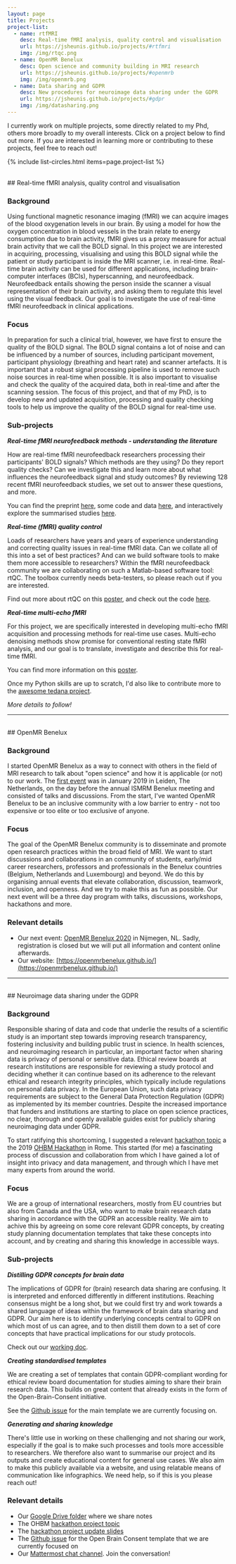 ```yaml
---
layout: page
title: Projects
project-list:
  - name: rtfMRI
    desc: Real-time fMRI analysis, quality control and visualisation
    url: https://jsheunis.github.io/projects/#rtfmri
    img: /img/rtqc.png
  - name: OpenMR Benelux
    desc: Open science and community building in MRI research
    url: https://jsheunis.github.io/projects/#openmrb
    img: /img/openmrb.png
  - name: Data sharing and GDPR
    desc: New procedures for neuroimage data sharing under the GDPR 
    url: https://jsheunis.github.io/projects/#gdpr
    img: /img/datasharing.png
---
```


I currently work on multiple projects, some directly related to my Phd, others more broadly to my overall interests. Click on a project below to find out more. If you are interested in learning more or contributing to these projects, feel free to reach out!


{% include list-circles.html items=page.project-list %}

<div id='rtfmri'></div>
<br>
## Real-time fMRI analysis, quality control and visualisation

### Background
Using functional magnetic resonance imaging (fMRI) we can acquire images of the blood oxygenation levels in our brain.
By using a model for how the oxygen concentration in blood vessels in the brain relate to energy consumption due to brain activity, fMRI gives us a proxy measure for actual brain activity that we call the BOLD signal.
In this project we are interested in acquiring, processing, visualising and using this BOLD signal while the patient or study participant is inside the MRI scanner, i.e. in real-time.
Real-time brain activity can be used for different applications, including brain-computer interfaces (BCIs), hyperscanning, and neurofeedback.
Neurofeedback entails showing the person inside the scanner a visual representation of their brain activity, and asking them to regulate this level using the visual feedback.
Our goal is to investigate the use of real-time fMRI neurofeedback in clinical applications. 

### Focus
In preparation for such a clinical trial, however, we have first to ensure the quality of the BOLD signal.
The BOLD signal contains a lot of noise and can be influenced by a number of sources, including participant movement, participant physiology (breathing and heart rate) and scanner artefacts.
It is important that a robust signal processing pipeline is used to remove such noise sources in real-time when possible.
It is also important to visualise and check the quality of the acquired data, both in real-time and after the scanning session.
The focus of this project, and that of my PhD, is to develop new and updated acquisition, processing and quality checking tools to help us improve the quality of the BOLD signal for real-time use.

### Sub-projects

***Real-time fMRI neurofeedback methods - understanding the literature***

How are real-time fMRI neurofeedback researchers processing their participants' BOLD signals? Which methods are they using? Do they report quality checks? Can we investigate this and learn more about what influences the neurofeedback signal and study outcomes?
By reviewing 128 recent fMRI neurofeedback studies, we set out to answer these questions, and more.

You can find the preprint [here](https://doi.org/10.31219/osf.io/xubhq), some code and data [here](https://github.com/jsheunis/quality-and-denoising-in-rtfmri-nf), and interactively explore the summarised studies [here](https://mybinder.org/v2/gh/jsheunis/quality-and-denoising-in-rtfmri-nf/master). 

***Real-time (fMRI) quality control***

Loads of researchers have years and years of experience understanding and correcting quality issues in real-time fMRI data.
Can we collate all of this into a set of best practices? And can we build software tools to make them more accessible to researchers?
Within the fMRI neurofeedback community we are collaborating on such a Matlab-based software tool: rtQC.
The toolbox currently needs beta-testers, so please reach out if you are interested.

Find out more about rtQC on this [poster](https://doi.org/10.5281/zenodo.3239084), and check out the code [here](https://github.com/rtQC-group/rtQC).

***Real-time multi-echo fMRI***

For this project, we are specifically interested in developing multi-echo fMRI acquisition and processing methods for real-time use cases.
Multi-echo denoising methods show promise for conventional resting state fMRI analysis, and our goal is to translate, investigate and describe this for real-time fMRI.

You can find more information on this [poster](https://doi.org/10.5281/zenodo.2553256).

Once my Python skills are up to scratch, I'd also like to contribute more to the [awesome tedana project](https://tedana.readthedocs.io/en/latest/).

*More details to follow!*

---

<div id='openmrb'></div>
<br>
## OpenMR Benelux

### Background
I started OpenMR Benelux as a way to connect with others in the field of MRI research to talk about "open science" and how it is applicable (or not) to our work.
The [first event](https://openmrbenelux.github.io/openmrb2019/) was in January 2019 in Leiden, The Netherlands, on the day before the annual ISMRM Benelux meeting and consisted of talks and discussions.
From the start, I've wanted OpenMR Benelux to be an inclusive community with a low barrier to entry - not too expensive or too elite or too exclusive of anyone.     

### Focus
The goal of the OpenMR Benelux community is to disseminate and promote open research practices within the broad field of MRI.
We want to start discussions and collaborations in an community of students, early/mid career researchers, professors and professionals in the Benelux countries (Belgium, Netherlands and Luxembourg) and beyond.
We do this by organising annual events that elevate collaboration, discussion, teamwork, inclusion, and openness. And we try to make this as fun as possible.
Our next event will be a three day program with talks, discussions, workshops, hackathons and more.

### Relevant details

- Our next event: [OpenMR Benelux 2020](https://openmrbenelux.github.io/page-openmrb-2020/) in Nijmegen, NL. Sadly, registration is closed but we will put all information and content online afterwards. 
- Our website: [https://openmrbenelux.github.io/](https://openmrbenelux.github.io/)

---

<div id='gdpr'></div>
<br>
## Neuroimage data sharing under the GDPR

### Background
Responsible sharing of data and code that underlie the results of a scientific study is an important step towards improving research transparency, fostering inclusivity and building public trust in science.
In health sciences, and neuroimaging research in particular, an important factor when sharing data is privacy of personal or sensitive data.
Ethical review boards at research institutions are responsible for reviewing a study protocol and deciding whether it can continue based on its adherence to the relevant ethical and research integrity principles, which typically include regulations on personal data privacy.
In the European Union, such data privacy requirements are subject to the General Data Protection Regulation (GDPR) as implemented by its member countries.
Despite the increased importance that funders and institutions are starting to place on open science practices, no clear, thorough and openly available guides exist for publicly sharing neuroimaging data under GDPR.

To start ratifying this shortcoming, I suggested a relevant [hackathon topic](https://github.com/ohbm/hackathon2019/issues/47) a the 2019 [OHBM Hackathon](https://ohbm.github.io/hackathon2019/) in Rome.
This started (for me) a fascinating process of discussion and collaboration from which I have gained a lot of insight into privacy and data management, and through which I have met many experts from around the world.  

### Focus
We are a group of international researchers, mostly from EU countries but also from Canada and the USA, who want to make brain research data sharing in accordance with the GDPR an accessible reality. 
We aim to achive this by agreeing on some core relevant GDPR concepts, by creating study planning documentation templates that take these concepts into account, and by creating and sharing this knowledge in accessible ways.

### Sub-projects

***Distilling GDPR concepts for brain data***

The implications of GDPR for (brain) research data sharing are confusing.
It is interpreted and enforced differently in different institutions.
Reaching consensus might be a long shot, but we could first try and work towards a shared language of ideas within the framework of brain data sharing and GDPR.
Our aim here is to identify underlying concepts central to GDPR on which most of us can agree, and to then distill them down to a set of core concepts that have practical implications for our study protocols.

Check out our [working doc](https://docs.google.com/document/d/1Mfbl4DZAw7MRPjSxIiM5sfYU4gX-pcghgj5M1qb84jg/edit).

***Creating standardised templates***

We are creating a set of templates that contain GDPR-compliant wording for ethical review board documentation for studies aiming to share their brain research data.
This builds on great content that already exists in the form of the Open-Brain-Consent initiative.

See the [Github issue](https://github.com/CPernet/open-brain-consent/issues/2) for the main template we are currently focusing on.

***Generating and sharing knowledge***

There's little use in working on these challenging and not sharing our work, especially if the goal is to make such processes and tools more accessible to researchers.
We therefore also want to summarise our project and its outputs and create educational content for general use cases.
We also aim to make this publicly available via a website, and using relatable means of communication like infographics.
We need help, so if this is you please reach out!  


### Relevant details

- Our [Google Drive folder](https://drive.google.com/drive/folders/1zLEUt5Mjq9frucbpMatoBv5w7H37sZNw?usp=sharing) where we share notes
- The OHBM [hackathon project topic](https://github.com/ohbm/hackathon2019/issues/47)
- The [hackathon project update slides](https://docs.google.com/presentation/d/1XEAebPfLFXb2hC2KeQs-mPopUC78Ar4BZ8ZF0h6nhjc/edit#slide=id.p)
- The [Github issue](https://github.com/CPernet/open-brain-consent/issues/2) for the Open Brain Consent template that we are currently focused on
- Our [Mattermost chat channel](https://mattermost.brainhack.org/brainhack/channels/open_brain_gdpr). Join the conversation!   


